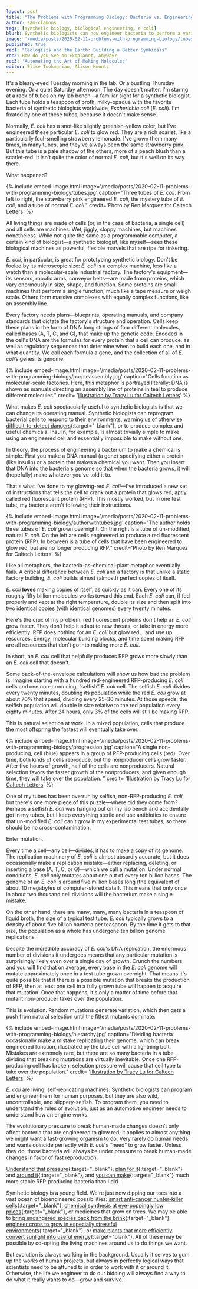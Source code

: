 ```yaml
---
layout: post
title: "The Problems with Programming Biology: Bacteria vs. Engineering"
author: sam-clamons
tags: [synthetic biology, biological engineering, e coli]
blurb: Synthetic biologists can now engineer bacteria to perform a variety of tasks, but bacteria do not always wish to be engineered
image: '/media/posts/2020-02-11-problems-with-programming-biology/tubes.jpg'
published: true
rec1: "Geologists and the Earth: Building a Better Symbiosis"
rec2: How do you See an Exoplanet, Anyway?
rec3: 'Automating the Art of Making Molecules'
editor: Elise Tookmanian, Alison Koontz
---
```


It's a bleary-eyed Tuesday morning in the lab. Or a bustling Thursday evening. Or a quiet Saturday afternoon. The day doesn't matter. I'm staring at a rack of tubes on my lab bench—a familiar sight for a synthetic biologist. Each tube holds a teaspoon of broth, milky-opaque with the favorite bacteria of synthetic biologists worldwide, _Escherichia coli_ (_E. coli_). I'm fixated by one of these tubes, because it doesn't make sense.

Normally, _E. coli_ has a snot-like slightly greenish-yellow color, but I've engineered these particular _E. coli_ to glow red. They are a rich scarlet, like a particularly foul-smelling strawberry lemonade. I've grown them many times, in many tubes, and they've always been the same strawberry pink.
But this tube is a pale shadow of the others, more of a peach blush than a scarlet-red. It isn't quite the color of normal _E. coli_, but it's well on its way there.

What happened?

{% include embed-image.html image='/media/posts/2020-02-11-problems-with-programming-biology/tubes.jpg' caption="Three tubes of <i>E. coli</i>. From left to right, the strawberry pink engineered <i>E. coli</i>, the mystery tube of <i>E. coli</i>, and a tube of normal <i>E. coli</i>." credit='Photo by Ren Marquez for Caltech Letters' %}

All living things are made of cells (or, in the case of bacteria, a single cell) and all cells are machines. Wet, jiggly, sloppy machines, but machines nonetheless. While not quite the same as a programmable computer, a certain kind of biologist—a synthetic biologist, like myself—sees these biological machines as powerful, flexible marvels that are ripe for tinkering.

_E. coli_, in particular, is great for prototyping synthetic biology. Don't be fooled by its microscopic size: _E. coli_ is a complex machine, less like a watch than a molecular-scale industrial factory. The factory's equipment—its sensors, robotic arms, conveyor belts—are made from proteins, which vary enormously in size, shape, and function. Some proteins are small machines that perform a single function, much like a tape measure or weigh scale. Others form massive complexes with equally complex functions, like an assembly line.

Every factory needs plans—blueprints, operating manuals, and company standards that dictate the factory's structure and operation. Cells keep these plans in the form of DNA: long strings of four different molecules, called bases (A, T, C, and G), that make up the genetic code. Encoded in the cell's DNA are the formulas for every protein that a cell can produce, as well as regulatory sequences that determine when to build each one, and in what quantity. We call each formula a gene, and the collection of all of _E. coli_’s genes its genome.

{% include embed-image.html image='/media/posts/2020-02-11-problems-with-programming-biology/purpleassembly.jpg' caption="Cells function as molecular-scale factories. Here, this metaphor is portrayed literally: DNA is shown as manuals directing an assembly line of proteins in teal to produce different molecules." credit= '<a href = "mailto: tlu2@caltech.edu">Illustration by Tracy Lu for Caltech Letters</a>' %}

What makes _E. coli_ spectacularly useful to synthetic biologists is that we can change its operating manual. Synthetic biologists can reprogram bacterial cells to respond to their environments, [warning us of otherwise difficult-to-detect dangers](https://microbialcellfactories.biomedcentral.com/articles/10.1186/s12934-017-0675-z){:target="_blank"}, or to produce complex and useful chemicals. Insulin, for example, is almost trivially simple to make using an engineered cell and essentially impossible to make without one.

In theory, the process of engineering a bacterium to make a chemical is simple. First you make a DNA manual (a gene) specifying either a protein (like insulin) or a protein that makes a chemical you want. Then you insert that DNA into the bacteria's genome so that when the bacteria grows, it will (hopefully) make whatever you've told it to.

That's what I've done to my glowing-red _E. coli_—I've introduced a new set of instructions that tells the cell to crank out a protein that glows red, aptly called red fluorescent protein (RFP). This mostly worked, but in one test tube, my bacteria aren't following their instructions.

{% include embed-image.html image='/media/posts/2020-02-11-problems-with-programming-biology/authorwithtubes.jpg' caption="The author holds three tubes of <i>E. coli</i> grown overnight. On the right is a tube of un-modified, natural <i>E. coli</i>. On the left are cells engineered to produce a red fluorescent protein (RFP). In between is a tube of cells that have been engineered to glow red, but are no longer producing RFP." credit='Photo by Ren Marquez for Caltech Letters' %}

Like all metaphors, the bacteria-as-chemical-plant metaphor eventually fails. A critical difference between _E. coli_ and a factory is that unlike a static factory building, _E. coli_ builds almost (almost!) perfect copies of itself.

_E. coli_ **loves** making copies of itself, as quickly as it can. Every one of its roughly fifty billion molecules works toward this end. Each _E. coli_ can, if fed properly and kept at the right temperature, double its size and then split into two identical copies (with identical genomes) every twenty minutes.

Here's the crux of my problem: red fluorescent proteins don't help an _E. coli_ grow faster. They don't help it adapt to new threats, or take in energy more efficiently. RFP does nothing for an _E. coli_ but glow red… and use up resources. Energy, molecular building blocks, and time spent making RFP are all resources that don't go into making more _E. coli_.

In short, an _E. coli_ cell that helpfully produces RFP grows more slowly than an _E. coli_ cell that doesn't.

Some back-of-the-envelope calculations will show us how bad the problem is. Imagine starting with a hundred red-engineered RFP-producing _E. coli_ cells and one non-producing, “selfish” _E. coli_ cell. The selfish _E. coli_ divides every twenty minutes, doubling its population while the red _E. coli_ grow at about 70% that speed, dividing every 25-30 minutes. At those speeds, the selfish population will double in size relative to the red population every eighty minutes. After 24 hours, only 3% of the cells will still be making RFP.

This is natural selection at work. In a mixed population, cells that produce the most offspring the fastest will eventually take over.

{% include embed-image.html image='/media/posts/2020-02-11-problems-with-programming-biology/progression.jpg' caption="A single non-producing, cell (blue) appears in a group of RFP-producing cells (red). Over time, both kinds of cells reproduce, but the nonproducer cells grow faster. After five hours of growth, half of the cells are nonproducers. Natural selection favors the faster growth of the nonproducers, and given enough time, they will take over the population. " credit= '<a href = "mailto: tlu2@caltech.edu">Illustration by Tracy Lu for Caltech Letters</a>' %}

One of my tubes has been overrun by selfish, non-RFP-producing _E. coli_, but there's one more piece of this puzzle—where did they come from? Perhaps a selfish _E. coli_ was hanging out on my lab bench and accidentally got in my tubes, but I keep everything sterile and use antibiotics to ensure that un-modified _E. coli_ can't grow in my experimental test tubes, so there should be no cross-contamination.

Enter mutation.

Every time a cell—any cell—divides, it has to make a copy of its genome. The replication machinery of _E. coli_ is almost absurdly accurate, but it does occasionally make a replication mistake—either replacing, deleting, or inserting a base (A, T, C, or G)—which we call a mutation. Under normal conditions, _E. coli_ only mutates about one out of every ten billion bases. The genome of an _E. coli_ is around five million bases long (the equivalent of about 10 megabytes of computer-stored data!). This means that only once in about two thousand cell divisions will the bacterium make a single mistake.

On the other hand, there are many, many, many bacteria in a teaspoon of liquid broth, the size of a typical test tube. _E. coli_ typically grows to a density of about five billion bacteria per teaspoon. By the time it gets to that size, the population as a whole has undergone ten billion genome replications.

Despite the incredible accuracy of _E. coli_'s DNA replication, the enormous number of divisions it undergoes means that any particular mutation is surprisingly likely even over a single day of growth.  Crunch the numbers, and you will find that on average, every base in the _E. coli_ genome will mutate approximately once in a test tube grown overnight. That means it's quite possible that if there is a possible mutation that breaks the production of RFP, then at least one cell in a fully grown tube will happen to acquire that mutation. Once that happens, it's only a matter of time before that mutant non-producer takes over the population.

This is evolution. Random mutations generate variation, which then gets a push from natural selection until the fittest mutants dominate.

{% include embed-image.html image='/media/posts/2020-02-11-problems-with-programming-biology/hierarchy.jpg' caption="Dividing bacteria occasionally make a mistake replicating their genome, which can break engineered function, illustrated by the blue cell with a lightning bolt. Mistakes are extremely rare, but there are so many bacteria in a tube dividing that breaking mutations are virtually inevitable. Once one RFP-producing cell has broken, selection pressure will cause that cell type to take over the population." credit= '<a href = "mailto: tlu2@caltech.edu">Illustration by Tracy Lu for Caltech Letters</a>' %}

_E. coli_ are living, self-replicating machines. Synthetic biologists can program and engineer them for human purposes, but they are also wild, uncontrollable, and slippery-selfish. To program them, you need to understand the rules of evolution, just as an automotive engineer needs to understand how an engine works.

The evolutionary pressure to break human-made changes doesn’t only affect bacteria that are engineered to glow red; it applies to almost anything we might want a fast-growing organism to do. Very rarely do human needs and wants coincide perfectly with _E. coli_'s “need” to grow faster. Unless they do, those bacteria will always be under pressure to break human-made changes in favor of fast reproduction.

[Understand that pressure](https://authors.library.caltech.edu/94351/1/594879.full.pdf){:target="_blank"}, [plan for it](https://www.sciencedirect.com/science/article/abs/pii/0167779991900905){:target="_blank"} and [around it](https://www.nature.com/articles/nmeth.3339){:target="_blank"}, and [you can make](https://www.ncbi.nlm.nih.gov/pmc/articles/PMC6244767/){:target="_blank"} much more stable RFP-producing bacteria than I did.

Synthetic biology is a young field. We're just now dipping our toes into a vast ocean of bioengineered possibilities: [smart anti-cancer hunter-killer cells](https://www.cancer.gov/about-cancer/treatment/research/car-t-cells){:target="_blank"}, [chemical synthesis at eye-poppingly low prices](https://www.ncbi.nlm.nih.gov/pmc/articles/PMC4924617/){:target="_blank"}, or medicines that grow on trees. We may be able to [bring endangered species back from the brink](https://caltechletters.org/science/bananas-and-synthetic-biology){:target="_blank"}, [engineer crops to grow in especially stressful environments](https://www.nature.com/scitable/blog/plantchemcast/defying_drought_through_genetic_engineering/){:target="_blank"}, or [make plants that more efficiently convert sunlight into useful energy](https://www.pnas.org/content/pnas/112/28/8529.full.pdf){:target="blank"}. All of these may be possible by co-opting the living machines around us to do things we want.

But evolution is always working in the background. Usually it serves to gum up the works of human projects, but always in perfectly logical ways that scientists need to be attuned to in order to work with it or around it. Otherwise, the life we engineer to do our bidding will always find a way to do what it really wants to do—grow and survive.
